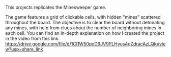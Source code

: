This projects replicates the Minesweeper game. <br>

The game features a grid of clickable cells, with hidden "mines" scattered throughout the board. 
The objective is to clear the board without detonating any mines, with help from clues about the number of neighboring mines in each cell.
You can find an in-depth explanation on how I created the project in the video from this link: 
https://drive.google.com/file/d/1CI1W50poD9JV9PLHyus4qZdracAzLQlg/view?usp=share_link
